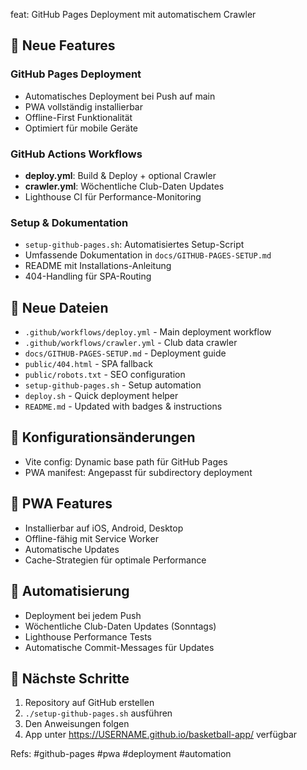 feat: GitHub Pages Deployment mit automatischem Crawler

## 🚀 Neue Features

### GitHub Pages Deployment
- Automatisches Deployment bei Push auf main
- PWA vollständig installierbar
- Offline-First Funktionalität
- Optimiert für mobile Geräte

### GitHub Actions Workflows
- **deploy.yml**: Build & Deploy + optional Crawler
- **crawler.yml**: Wöchentliche Club-Daten Updates
- Lighthouse CI für Performance-Monitoring

### Setup & Dokumentation
- `setup-github-pages.sh`: Automatisiertes Setup-Script
- Umfassende Dokumentation in `docs/GITHUB-PAGES-SETUP.md`
- README mit Installations-Anleitung
- 404-Handling für SPA-Routing

## 📁 Neue Dateien
- `.github/workflows/deploy.yml` - Main deployment workflow
- `.github/workflows/crawler.yml` - Club data crawler
- `docs/GITHUB-PAGES-SETUP.md` - Deployment guide
- `public/404.html` - SPA fallback
- `public/robots.txt` - SEO configuration
- `setup-github-pages.sh` - Setup automation
- `deploy.sh` - Quick deployment helper
- `README.md` - Updated with badges & instructions

## 🔧 Konfigurationsänderungen
- Vite config: Dynamic base path für GitHub Pages
- PWA manifest: Angepasst für subdirectory deployment

## 📱 PWA Features
- Installierbar auf iOS, Android, Desktop
- Offline-fähig mit Service Worker
- Automatische Updates
- Cache-Strategien für optimale Performance

## 🔄 Automatisierung
- Deployment bei jedem Push
- Wöchentliche Club-Daten Updates (Sonntags)
- Lighthouse Performance Tests
- Automatische Commit-Messages für Updates

## 🎯 Nächste Schritte
1. Repository auf GitHub erstellen
2. `./setup-github-pages.sh` ausführen
3. Den Anweisungen folgen
4. App unter https://USERNAME.github.io/basketball-app/ verfügbar

Refs: #github-pages #pwa #deployment #automation
